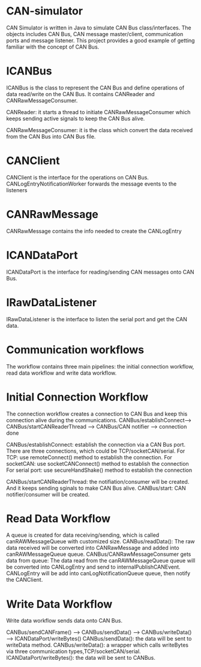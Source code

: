 # CAN-simulator
CAN Simulator is written in Java to simulate CAN Bus class/interfaces. The objects includes CAN Bus, CAN message master/client, communication ports and message listener. This project provides a good example of getting familiar with the concept of CAN Bus.

# ICANBus
ICANBus is the class to represent the CAN Bus and define operations of data read/write on the CAN Bus. It contains CANReader and CANRawMessageConsumer. 

CANReader: it starts a thread to initiate CANRawMessageConsumer which keeps sending active signals to keep the CAN Bus alive.

CANRawMessageConsumer: it is the class which convert the data received from the CAN Bus into CAN Bus file.

# CANClient

CANClient is the interface for the operations on  CAN Bus. 
CANLogEntryNotificationWorker forwards the message events to the listeners

# CANRawMessage
CANRawMessage contains the info needed to create the CANLogEntry

# ICANDataPort 
ICANDataPort is the interface for reading/sending CAN messages onto CAN Bus.

# IRawDataListener
IRawDataListener is the interface to listen the serial port and get the CAN data.

# Communication workflows
The workflow contains three main pipelines: the initial connection workflow, read data workflow and write data workflow.

# Initial Connection Workflow
The connection workflow creates a connection to CAN Bus and keep this connection alive during the communications.
CANBus/establishConnect--> CANBus/startCANReaderThread  --> CANBus/CAN notifier –-> connection done

CANBus/establishConnect: 
establish the connection via a CAN Bus port. There are three connections, which could be TCP/socketCAN/serial.
       For TCP: use remoteConnect() method to establish the connection.
       For socketCAN: use socketCANConnect() method to establish the connection
       For serial port: use secureHandShake() method to establish the connection
       
CANBus/startCANReaderThread: the notifiation/consumer will be created. And it keeps sending sginals to make CAN Bus alive.
CANBus/start: CAN notifier/consumer will be created.

# Read Data Workflow
A queue is created for data receiving/sending, which is called canRAWMessageQueue with customized size.
CANBus/readData(): 
The raw data received will be converted into CANRawMessage and added into canRAWMessageQueue queue.
CANBus/CANRawMessageConsumer gets data from queue: The data read from the canRAWMessageQueue queue will be converted into CANLogEntry and send to internalPublishCANEvent. CANLogEntry will be add into canLogNotificationQueue queue, then notify the CANClient.

# Write Data Workflow
Write data workflow sends data onto CAN Bus.

CANBus/sendCANFrame() --> CANBus/sendData() --> CANBus/writeData() --> ICANDataPort/writeBytes()
CANBus/sendData(): the data will be sent to writeData method.
CANBus/writeData(): a wrapper which calls writeBytes via three communication types,TCP/socketCAN/serial.
ICANDataPort/writeBytes(): the data will be sent to CANBus.

